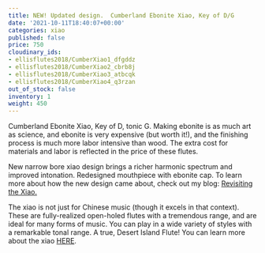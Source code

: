 ```yaml
---
title: NEW! Updated design.  Cumberland Ebonite Xiao, Key of D/G
date: '2021-10-11T18:40:07+00:00'
categories: xiao
published: false
price: 750
cloudinary_ids:
- ellisflutes2018/CumberXiao1_dfgddz
- ellisflutes2018/CumberXiao2_cbrb8j
- ellisflutes2018/CumberXiao3_atbcqk
- ellisflutes2018/CumberXiao4_q3rzan
out_of_stock: false
inventory: 1
weight: 450
---
```


Cumberland Ebonite Xiao, Key of D, tonic G.  Making ebonite is as much art as science, and ebonite is very expensive (but worth it!), and the finishing process is much more labor intensive than wood. The extra cost for materials and labor is reflected in the price of these flutes.

New narrow bore xiao design brings a richer harmonic spectrum and improved intonation.  Redesigned mouthpiece with ebonite cap.  To learn more about how the new design came about, check out my blog: [Revisiting the Xiao.](https://www.ellisflutes.com/blog/revisiting-the-xiao)

The xiao is not just for Chinese music (though it excels in that context).  These are fully-realized open-holed flutes with a tremendous range, and are ideal for many forms of music.  You can play in a wide variety of styles with a remarkable tonal range.  A true, Desert Island Flute!  You can learn more about the xiao [HERE](https://www.ellisflutes.com/world-flutes/xiao).